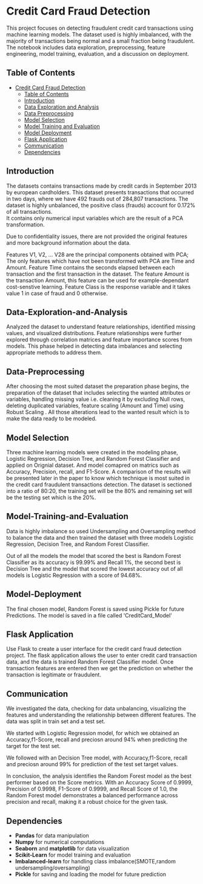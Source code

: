 # Credit Card Fraud Detection

This project focuses on detecting fraudulent credit card transactions using machine learning models. The dataset used is highly imbalanced, with the majority of transactions being normal and a small fraction being fraudulent. The notebook includes data exploration, preprocessing, feature engineering, model training, evaluation, and a discussion on deployment.

## Table of Contents
- [Credit Card Fraud Detection](#credit-card-fraud-detection)
  - [Table of Contents](#table-of-contents)
  - [Introduction](#Introduction)
  - [Data Exploration and Analysis](#data-exploration-and-analysis)
  - [Data Preprocessing](#data-preprocessing)
  - [Model Selection](#model-selection)
  - [Model Training and Evaluation](#model-training-and-evaluation)
  - [Model Deployment](#model-deployment)
  - [Flask Application](#Flask-Application)
  - [Communication](#communication)
  - [Dependencies](#dependencies)

## Introduction
The datasets contains transactions made by credit cards in September 2013 by european cardholders. This dataset presents transactions that occurred in two days, where we have 492 frauds out of 284,807 transactions. The dataset is highly unbalanced, the positive class (frauds) account for 0.172% of all transactions.\
It contains only numerical input variables which are the result of a PCA transformation.

Due to confidentiality issues, there are not provided the original features and more background information about the data.

Features V1, V2, ... V28 are the principal components obtained with PCA;
The only features which have not been transformed with PCA are Time and Amount. Feature Time contains the seconds elapsed between each transaction and the first transaction in the dataset. The feature Amount is the transaction Amount, this feature can be used for example-dependant cost-senstive learning.
Feature Class is the response variable and it takes value 1 in case of fraud and 0 otherwise.

## Data-Exploration-and-Analysis
Analyzed the dataset to understand feature relationships, identified missing values, and visualized distributions. Feature relationships were further explored through correlation matrices and feature importance scores from models. This phase helped in detecting data imbalances and selecting appropriate methods to address them.


## Data-Preprocessing
After choosing the most suited dataset the preparation phase begins, the preparation of the dataset that includes selecting the wanted attributes or variables, handling missing value i.e. cleaning it by excluding Null rows, deleting duplicated variables, feature scaling (Amount and Time) using Robust Scaling . All those alterations lead to the wanted result which is to make the data ready to be modeled.

## Model Selection
Three machine learning models were created in the modeling phase, Logistic Regression, Decision Tree, and Random Forest Classifier and applied on Orignial dataset. And model comapred on matrics such as Accuracy, Precision, recall, and F1-Score. A comparison of the results will be presented later in the paper to know which technique is most suited in the credit card fraudulent transactions detection. The dataset is sectioned into a ratio of 80:20, the training set will be the 80% and remaining set will be the testing set which is the 20%. 

## Model-Training-and-Evaluation
Data is highly imbalance so used Undersampling and Oversampling method to balance the data and then trained the dataset with three models Logistic Regression, Decision Tree, and Random Forest Classifier.

Out of all the models the model that scored the best is Random Forest Classifier as its accuracy is 99.99% and Recall 1%, the second best is Decision Tree and the model that scored the lowest accuracy out of all models is Logistic Regression with a score of 94.68%.

## Model-Deployment
The final chosen model, Random Forest is saved using Pickle for future Predictions. The model is saved in a file called  'CreditCard_Model'

## Flask Application
Use Flask to create a user interface for the credit card fraud detection project. The flask application allows the user to enter credit card transaction data, and the data is trained Random Forest Classifier model. Once transaction features are entered then we get the prediction on whether the transaction is legitimate or fraudulent.


## Communication
We investigated the data, checking for data unbalancing, visualizing the features and understanding the relationship between different features. The data was split in  train set and a test set. 

We started with Logistic Regression model, for which we obtained an Accuracy,f1-Score, recall and preciosn around 94% when predicting the target for the test set.

We followed with an Decision Tree model, with Accuracy,f1-Score, recall and preciosn around 99% for prediction of the test set target values.

In conclusion, the analysis identifies the Random Forest model as the best performer based on the Score metrics. With an Accuracy Score of 0.9999, Precision of 0.9998, F1-Score of 0.9999, and Recall Score of 1.0, the Random Forest model demonstrates a balanced performance across precision and recall, making it a robust choice for the given task.

## Dependencies
- <b>Pandas</b> for data manipulation
- <b>Numpy</b> for numerical computations
- <b>Seaborn</b> and <b>matplotlib</b> for data visualization
- <b>Scikit-Learn</b> for model training and evaluation
- <b>Imbalanced-learn</b> for handling class imbalance(SMOTE,random undersampling/oversampling)
- <b>Pickle</b> for saving and loading the model for future prediction

